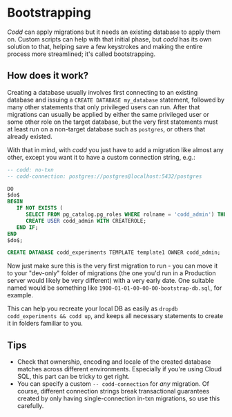 # Bootstrapping

_Codd_ can apply migrations but it needs an existing database to apply them on.
Custom scripts can help with that initial phase, but _codd_ has its own solution to that, helping save
a few keystrokes and making the entire process more streamlined; it's called bootstrapping.

## How does it work?

Creating a database usually involves first connecting to an existing database and issuing a `CREATE DATABASE my_database` statement, followed by many other statements that only privileged users can run.
After that migrations can usually be applied by either the same privileged user or some other role on the target database, but the very first statements must at least run on a non-target database such as `postgres`, or others that already existed.

With that in mind, with _codd_ you just have to add a migration like almost any other, except you want it to have a custom connection string, e.g.:


````sql
-- codd: no-txn
-- codd-connection: postgres://postgres@localhost:5432/postgres

DO
$do$
BEGIN
   IF NOT EXISTS (
      SELECT FROM pg_catalog.pg_roles WHERE rolname = 'codd_admin') THEN
      CREATE USER codd_admin WITH CREATEROLE;
   END IF;
END
$do$;

CREATE DATABASE codd_experiments TEMPLATE template1 OWNER codd_admin;
````

Now just make sure this is the very first migration to run - you can move it to your "dev-only" folder of migrations (the one you'd run in a Production server would likely be very different) with a very early date. One suitable named would be something like `1900-01-01-00-00-00-bootstrap-db.sql`, for example.

This can help you recreate your local DB as easily as `dropdb codd_experiments && codd up`, and keeps all necessary statements to create it in folders familiar to you.

## Tips
- Check that ownership, encoding and locale of the created database matches across different environments. Especially if you're using Cloud SQL, this part can be tricky to get right.
- You can specify a custom `-- codd-connection` for _any_ migration. Of course, different connection strings break transactional guarantees created by only having single-connection in-txn migrations, so use this carefully.